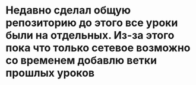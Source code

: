 # Недавно сделал общую репозиторию до этого все уроки были на отдельных. Из-за этого пока что только сетевое возможно со временем добавлю ветки прошлых уроков
